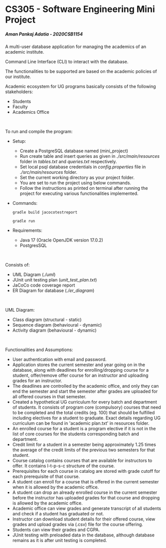 # CS305 - Software Engineering Mini Project

##### Aman Pankaj Adatia - 2020CSB1154

A multi-user database application for  managing the academics of an academic institute.

Command Line Interface (CLI) to interact with the database.

The functionalities to be supported are based on the academic policies of our institute. 

Academic ecosystem for UG programs basically consists of the following stakeholders:
* Students
* Faculty
* Academics Office

<br>

To run and compile the program:

* Setup:
  * Create a PostgreSQL database named (mini_project)
  * Run create table and insert queries as given in _./src/main/resources_ folder in _tables.txt_ and _queries.txt_ respectively.
  * Set local psql database credentials in _config.properties_ file in _./src/main/resources_ folder.
  * Set the current working directory as your project folder.
  * You are set to run the project using below commands.
  * Follow the instructions as printed on terminal after running the project for executing various functionalities implemented.


* Commands: 

  `gradle build jacocotestreport`

  `gradle run`


* Requirements:
  * Java 17 (Oracle OpenJDK version 17.0.2)
  * PostgresSQL

<br>

Consists of:
* UML Diagram (_./uml_)
* JUnit unit testing plan (_unit_test_plan.txt_)
* JaCoCo code coverage report
* ER Diagram for database (_./er_diagram_)

<br>

UML Diagram:
* Class diagram (structural - static)
* Sequence diagram (behavioural - dynamic)
* Activity diagram (behavioural - dynamic)

<br>

Functionalities and Assumptions:
* User authentication with email and password.
* Application stores the current semester and year going on in the database, along with deadlines for enrolling/dropping course for a student, offer/remove offer course for an instructor and uploading grades for an instructor.
* The deadlines are controlled by the academic office, and only they can end the semester and start the semester after grades are uploaded for all offered courses in that semester.
* Created a hypothetical UG curriculum for every batch and department of students. It consists of program core (compulsory) courses that need to be completed and the total credits (eg. 100) that should be fulfilled including electives for a student to graduate. Exact details regarding UG curriculum can be found in 'academic plan.txt' in resources folder.
* An enrolled course for a student is a program elective if it is not in the list of core courses for the students corresponding batch and department.
* Credit limit for a student in a semester being approximately 1.25 times the average of the credit limits of the previous two semesters for that student.
* Course catalog contains courses that are available for instructors to offer. It contains l-t-p-s-c structure of the course.
* Prerequisites for each course in catalog are stored with grade cutoff for each prerequisite of that course.
* A student can enroll for a course that is offered in the current semester when it is allowed by the academic office.
* A student can drop an already enrolled course in the current semester before the instructor has uploaded grades for that course and dropping is allowed by the academic office.
* Academic office can view grades and generate transcript of all students and check if a student has graduated or not.
* Instructor can download student details for their offered course, view grades and upload grades via (.csv) file for the course offering.
* Students can view their grades and CGPA.
* JUnit testing with preloaded data in the database, although database remains as it is after unit testing is completed.

